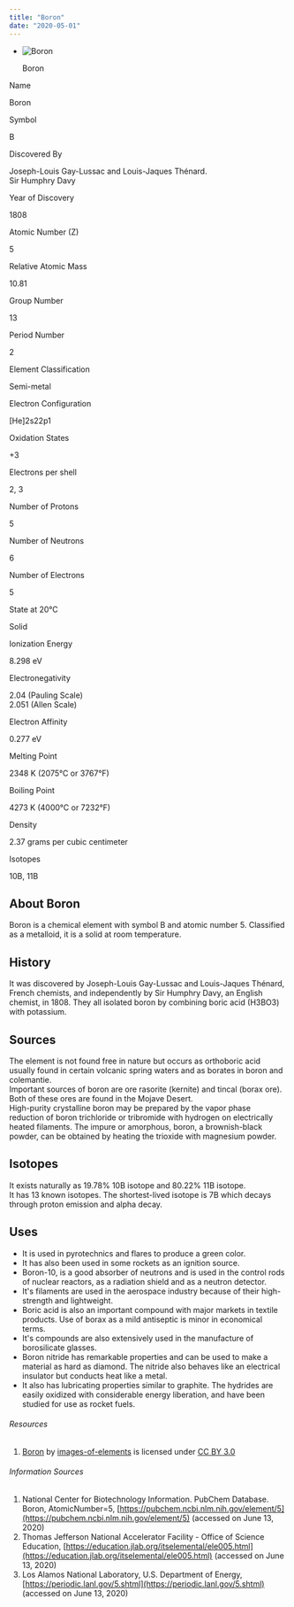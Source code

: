 ```yaml
---
title: "Boron"
date: "2020-05-01"
---
```


- ![Boron](https://chemistdictionary.com/wp-content/uploads/2020/05/boron-1.jpg)
    
    Boron
    

Name

Boron

Symbol

B

Discovered By

Joseph-Louis Gay-Lussac and Louis-Jaques Thénard.  
Sir Humphry Davy

Year of Discovery

1808

Atomic Number (Z)

5

Relative Atomic Mass

10.81

Group Number

13

Period Number

2

Element Classification

Semi-metal

Electron Configuration

\[He\]2s22p1

Oxidation States

+3  

Electrons per shell

2, 3

Number of Protons

5

Number of Neutrons

6

Number of Electrons

5

State at 20°C

Solid

Ionization Energy

8.298 eV

Electronegativity

2.04 (Pauling Scale)  
2.051 (Allen Scale)

Electron Affinity

0.277 eV

Melting Point

2348 K (2075°C or 3767°F)

Boiling Point

4273 K (4000°C or 7232°F)

Density

2.37 grams per cubic centimeter

Isotopes

10B, 11B

## About Boron

Boron is a chemical element with symbol B and atomic number 5. Classified as a metalloid, it is a solid at room temperature.

## History

It was discovered by Joseph-Louis Gay-Lussac and Louis-Jaques Thénard, French chemists, and independently by Sir Humphry Davy, an English chemist, in 1808. They all isolated boron by combining boric acid (H3BO3) with potassium.

## Sources

The element is not found free in nature but occurs as orthoboric acid usually found in certain volcanic spring waters and as borates in boron and colemantie.  
Important sources of boron are ore rasorite (kernite) and tincal (borax ore). Both of these ores are found in the Mojave Desert.  
High-purity crystalline boron may be prepared by the vapor phase reduction of boron trichloride or tribromide with hydrogen on electrically heated filaments. The impure or amorphous, boron, a brownish-black powder, can be obtained by heating the trioxide with magnesium powder.

## Isotopes

It exists naturally as 19.78% 10B isotope and 80.22% 11B isotope.  
It has 13 known isotopes. The shortest-lived isotope is 7B which decays through proton emission and alpha decay.

## Uses

- It is used in pyrotechnics and flares to produce a green color.
- It has also been used in some rockets as an ignition source.
- Boron-10, is a good absorber of neutrons and is used in the control rods of nuclear reactors, as a radiation shield and as a neutron detector.
- It's filaments are used in the aerospace industry because of their high-strength and lightweight.
- Boric acid is also an important compound with major markets in textile products. Use of borax as a mild antiseptic is minor in economical terms.
- It's compounds are also extensively used in the manufacture of borosilicate glasses.
- Boron nitride has remarkable properties and can be used to make a material as hard as diamond. The nitride also behaves like an electrical insulator but conducts heat like a metal.
- It also has lubricating properties similar to graphite. The hydrides are easily oxidized with considerable energy liberation, and have been studied for use as rocket fuels.

###### Resources

1. [Boron](https://images-of-elements.com/boron.jpg) by [images-of-elements](https://images-of-elements.com/) is licensed under [CC BY 3.0](https://creativecommons.org/licenses/by/3.0/)

###### Information Sources

1. National Center for Biotechnology Information. PubChem Database. Boron, AtomicNumber=5, [https://pubchem.ncbi.nlm.nih.gov/element/5](https://pubchem.ncbi.nlm.nih.gov/element/5) (accessed on June 13, 2020)
2. Thomas Jefferson National Accelerator Facility - Office of Science Education, [](https://education.jlab.org/itselemental/ele001.html)[https://education.jlab.org/itselemental/ele005.html](https://education.jlab.org/itselemental/ele005.html) (accessed on June 13, 2020)
3. Los Alamos National Laboratory, U.S. Department of Energy, [](https://periodic.lanl.gov/1.shtml)[https://periodic.lanl.gov/5.shtml](https://periodic.lanl.gov/5.shtml) (accessed on June 13, 2020)
